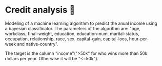 # Credit analysis 🤑

Modeling of a machine learning algorithm to predict the anual income using a bayesian classificator.
The parameters of the algorithm are: "age, workclass, final-weight, education, education-num, marital-status, occupation, relationship, race, sex, capital-gain, capital-loos, hour-per-week and native-country".
 
 The target is the column "income"(">50k" for who wins more than 50k dollars per year. Otherwise it will be "<=50k").